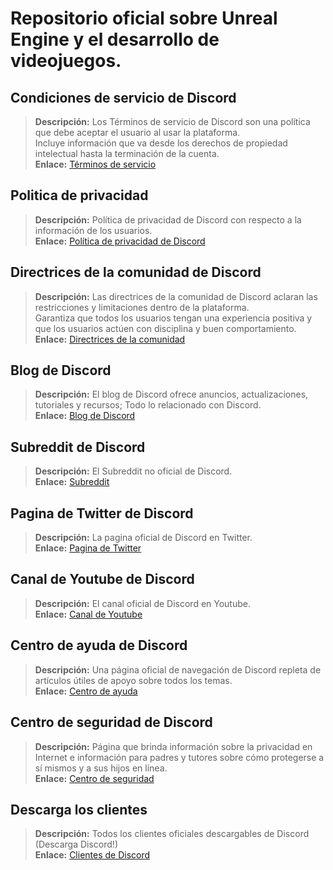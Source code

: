 # Repositorio oficial sobre Unreal Engine y el desarrollo de videojuegos.

## **Condiciones de servicio de Discord**

> **Descripción:** Los Términos de servicio de Discord son una política que debe aceptar el usuario al usar la plataforma. <br/>
Incluye información que va desde los derechos de propiedad intelectual hasta la terminación de la cuenta.   <br/>
**Enlace:** [Términos de servicio](https://dis.gd/terms)

## **Politica de privacidad**

> **Descripción:** Política de privacidad de Discord con respecto a la información de los usuarios.  <br/>
**Enlace:** [Política de privacidad de Discord](https://discord.com/privacy)

## **Directrices de la comunidad de Discord**

> **Descripción:** Las directrices de la comunidad de Discord aclaran las restricciones y limitaciones dentro de la plataforma. <br/>
Garantiza que todos los usuarios tengan una experiencia positiva y que los usuarios actúen con disciplina y buen comportamiento.   <br/>
**Enlace:** [Directrices de la comunidad](https://dis.gd/guidelines)

## **Blog de Discord**

> **Descripción:** El blog de Discord ofrece anuncios, actualizaciones, tutoriales y recursos; Todo lo relacionado con Discord.   <br/>
**Enlace:** [Blog de Discord](https://discord.com/blog)

## **Subreddit de Discord**

> **Descripción:** El Subreddit no oficial de Discord.   <br/>
**Enlace:** [Subreddit](https://www.reddit.com/r/discordapp/)

## **Pagina de Twitter de Discord**

> **Descripción:** La pagina oficial de Discord en Twitter.   <br/>
**Enlace:** [Pagina de Twitter](https://twitter.com/discord)

## **Canal de Youtube de Discord**

> **Descripción:**  El canal oficial de Discord en Youtube.   <br/>
**Enlace:** [Canal de Youtube](https://www.youtube.com/c/discord)

## **Centro de ayuda de Discord**

> **Descripción:** Una página oficial de navegación de Discord repleta de artículos útiles de apoyo sobre todos los temas.   <br/>
**Enlace:** [Centro de ayuda](https://support.discord.com)

## **Centro de seguridad de Discord**

> **Descripción:** Página que brinda información sobre la privacidad en Internet e información para padres y tutores sobre cómo protegerse a sí mismos y a sus hijos en línea.  <br/>
**Enlace:** [Centro de seguridad](https://discord.com/safety)

## **Descarga los clientes**

> **Descripción:** Todos los clientes oficiales descargables de Discord (Descarga Discord!)   <br/>
**Enlace:** [Clientes de Discord](https://discord.com/download)
